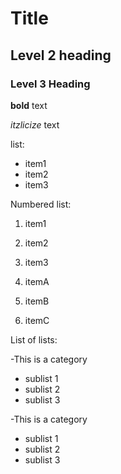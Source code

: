 # Title
## Level 2 heading
### Level 3 Heading
**bold** text

*itzlicize* text 
 
 
 list:
 - item1
 - item2
 - item3
 
 Numbered list:
 1. item1
 2. item2
 3. item3
 

 
 1. itemA
 1. itemB
 1. itemC
 
List of lists:

-This is a category
  - sublist 1
  - sublist 2
  - sublist 3
  
-This is a category
  - sublist 1
  - sublist 2
  - sublist 3

